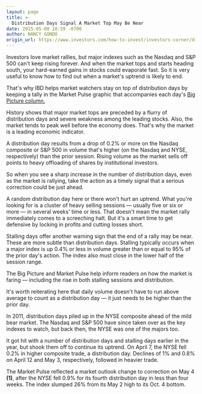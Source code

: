 ```yaml
---
layout: page
title: >-
  Distribution Days Signal A Market Top May Be Near
date: 2015-05-08 18:59 -0700
author: NANCY GONDO
origin_url: https://www.investors.com/how-to-invest/investors-corner/distribution-days-signal-market-top-near/
---
```


Investors love market rallies, but major indexes such as the Nasdaq and S&P 500 can't keep rising forever. And when the market tops and starts heading south, your hard-earned gains in stocks could evaporate fast. So it is very useful to know how to find out when a market's uptrend is likely to end.

That's why IBD helps market watchers stay on top of distribution days by keeping a tally in the Market Pulse graphic that accompanies each day's [Big Picture column.](http://news.investors.com/investing/big-picture.htm)

History shows that major market tops are preceded by a flurry of distribution days and severe weakness among the leading stocks. Also, the market tends to peak well before the economy does. That's why the market is a leading economic indicator.

A distribution day results from a drop of 0.2% or more on the Nasdaq composite or S&P 500 in volume that's higher (on the Nasdaq and NYSE, respectively) than the prior session. Rising volume as the market sells off points to heavy offloading of shares by institutional investors.

So when you see a sharp increase in the number of distribution days, even as the market is rallying, take the action as a timely signal that a serious correction could be just ahead.

A random distribution day here or there won't hurt an uptrend. What you're looking for is a cluster of heavy selling sessions — usually five or six or more — in several weeks' time or less. That doesn't mean the market rally immediately comes to a screeching halt. But it's a smart time to get defensive by locking in profits and cutting losses short.

Stalling days offer another warning sign that the end of a rally may be near. These are more subtle than distribution days. Stalling typically occurs when a major index is up 0.4% or less in volume greater than or equal to 95% of the prior day's action. The index also must close in the lower half of the session range.

The Big Picture and Market Pulse help inform readers on how the market is faring — including the rise in both stalling sessions and distribution.

It's worth reiterating here that daily volume doesn't have to run above average to count as a distribution day — it just needs to be higher than the prior day.

In 2011, distribution days piled up in the NYSE composite ahead of the mild bear market. The Nasdaq and S&P 500 have since taken over as the key indexes to watch, but back then, the NYSE was one of the majors too.

It got hit with a number of distribution days and stalling days earlier in the year, but shook them off to continue its uptrend. On April 7, the NYSE fell 0.2% in higher composite trade, a distribution day. Declines of 1% and 0.8% on April 12 and May 3, respectively, followed in heavier trade.

The Market Pulse reflected a market outlook change to correction on May 4 **(1)**, after the NYSE fell 0.9% for its fourth distribution day in less than four weeks. The index slumped 26% from its May 2 high to its Oct. 4 bottom.

